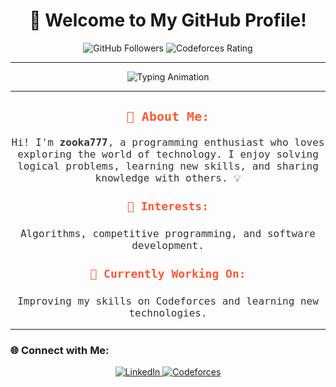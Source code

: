 <h1 align="center">👋 Welcome to My GitHub Profile!</h1>

<p align="center">
  <img src="https://img.shields.io/github/followers/zooka777?label=Followers&style=social" alt="GitHub Followers">
  <img src="https://img.shields.io/badge/Codeforces-814-orange" alt="Codeforces Rating">
</p>

---

<p align="center">
  <img src="https://readme-typing-svg.herokuapp.com?font=Fira+Code&weight=600&size=20&duration=3000&pause=500&color=FF5733&center=true&width=500&lines=💻+Passionate+about+Programming;🎯+Enjoys+Solving+Complex+Problems;🚀+Always+Learning+Something+New!" alt="Typing Animation">
</p>

---

<h3 align="center" style="font-family: 'Fira Code', monospace; font-size: 20px; color: #FF5733;">🌟 About Me:</h3>

<p align="center" style="font-family: 'Fira Code', monospace; font-size: 16px; color: #333;">
  Hi! I'm <b>zooka777</b>, a programming enthusiast who loves exploring the world of technology.  
  I enjoy solving logical problems, learning new skills, and sharing knowledge with others. 💡
</p>

<h4 align="center" style="font-family: 'Fira Code', monospace; font-size: 18px; color: #FF5733;">🎯 Interests:</h4>
<p align="center" style="font-family: 'Fira Code', monospace; font-size: 16px; color: #333;">
  Algorithms, competitive programming, and software development.
</p>

<h4 align="center" style="font-family: 'Fira Code', monospace; font-size: 18px; color: #FF5733;">🌱 Currently Working On:</h4>
<p align="center" style="font-family: 'Fira Code', monospace; font-size: 16px; color: #333;">
  Improving my skills on Codeforces and learning new technologies.
</p>

---

### 🌐 Connect with Me:

<p align="center">
  <a href="https://www.linkedin.com/in/zooka777" target="_blank">
    <img src="https://img.shields.io/badge/LinkedIn-Connect-blue?style=for-the-badge&logo=linkedin" alt="LinkedIn">
  </a>
  <a href="https://codeforces.com/profile/zooka777" target="_blank">
    <img src="https://img.shields.io/badge/Codeforces-814-orange?style=for-the-badge&logo=codeforces" alt="Codeforces">
  </a>
</p>
